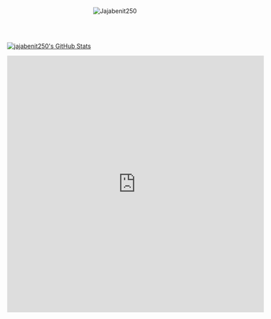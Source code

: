 
<br>

<p align="center"> <img src="https://komarev.com/ghpvc/?username=Jajabenit250&label=Profile%20views&color=0e75b6&style=flat" alt="Jajabenit250" /> </p>
<br>
<br>
<br>
  <a href="https://awesome-github-stats.azurewebsites.net/index.html??cardType=level&theme=dark">    <img  alt="jajabenit250's GitHub Stats" src="https://awesome-github-stats.azurewebsites.net/user-stats/jajabenit250?cardType=level&theme=dark" />  </a>

<!--START_SECTION:waka-->
<!--END_SECTION:waka-->
<p><iframe width="600" height="600" src="https://ionicabizau.github.io/github-profile-languages/api.html?jajabenit250" frameborder="0"></iframe></p>

